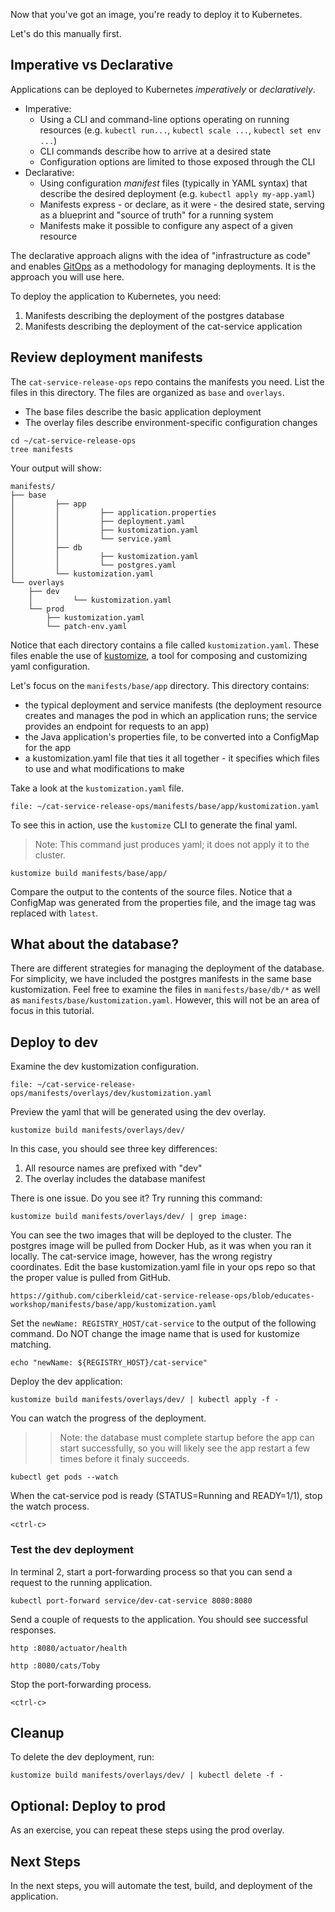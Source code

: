 Now that you've got an image, you're ready to deploy it to Kubernetes.

Let's do this manually first.

## Imperative vs Declarative

Applications can be deployed to Kubernetes _imperatively_ or _declaratively_.
- Imperative:
    - Using a CLI and command-line options operating on running resources (e.g. `kubectl run...`, `kubectl scale ...`, `kubectl set env ...`)
    - CLI commands describe how to arrive at a desired state
    - Configuration options are limited to those exposed through the CLI
- Declarative:
    - Using configuration _manifest_ files (typically in YAML syntax) that describe the desired deployment (e.g. `kubectl apply my-app.yaml`)
    - Manifests express - or declare, as it were - the desired state, serving as a blueprint and "source of truth" for a running system
    - Manifests make it possible to configure any aspect of a given resource

The declarative approach aligns with the idea of "infrastructure as code" and enables [GitOps](https://www.gitops.tech) as a methodology for managing deployments. It is the approach you will use here.

To deploy the application to Kubernetes, you need:
1. Manifests describing the deployment of the postgres database
2. Manifests describing the deployment of the cat-service application

## Review deployment manifests

The `cat-service-release-ops` repo contains the manifests you need.
List the files in this directory.
The files are organized as `base` and `overlays`.
- The base files describe the basic application deployment
- The overlay files describe environment-specific configuration changes

```execute-1
cd ~/cat-service-release-ops
tree manifests
```

Your output will show:
```
manifests/
├── base
│         ├── app
│         │         ├── application.properties
│         │         ├── deployment.yaml
│         │         ├── kustomization.yaml
│         │         └── service.yaml
│         ├── db
│         │         ├── kustomization.yaml
│         │         └── postgres.yaml
│         └── kustomization.yaml
└── overlays
    ├── dev
    │         └── kustomization.yaml
    └── prod
        ├── kustomization.yaml
        └── patch-env.yaml
```

Notice that each directory contains a file called `kustomization.yaml`.
These files enable the use of [kustomize](https://kustomize.io), a tool for composing and customizing yaml configuration.

Let's focus on the `manifests/base/app` directory.
This directory contains:
- the typical deployment and service manifests (the deployment resource creates and manages the pod in which an application runs; the service provides an endpoint for requests to an app)
- the Java application's properties file, to be converted into a ConfigMap for the app
- a kustomization.yaml file that ties it all together - it specifies which files to use and what modifications to make

Take a look at the `kustomization.yaml` file.
```editor:open-file
file: ~/cat-service-release-ops/manifests/base/app/kustomization.yaml
```

To see this in action, use the `kustomize` CLI to generate the final yaml.
> Note: This command just produces yaml; it does not apply it to the cluster.
```execute-1
kustomize build manifests/base/app/
```

Compare the output to the contents of the source files. Notice that a ConfigMap was generated from the properties file, and the image tag was replaced with `latest`.

## What about the database?

There are different strategies for managing the deployment of the database.
For simplicity, we have included the postgres manifests in the same base kustomization.
Feel free to examine the files in `manifests/base/db/*` as well as `manifests/base/kustomization.yaml`.
However, this will not be an area of focus in this tutorial.

## Deploy to dev

Examine the dev kustomization configuration.
```editor:open-file
file: ~/cat-service-release-ops/manifests/overlays/dev/kustomization.yaml
```

Preview the yaml that will be generated using the dev overlay.
```execute-1
kustomize build manifests/overlays/dev/
```

In this case, you should see three key differences:
1. All resource names are prefixed with "dev"
2. The overlay includes the database manifest

There is one issue.
Do you see it?
Try running this command:
```execute-1
kustomize build manifests/overlays/dev/ | grep image:
```

You can see the two images that will be deployed to the cluster.
The postgres image will be pulled from Docker Hub, as it was when you ran it locally.
The cat-service image, however, has the wrong registry coordinates.
Edit the base kustomization.yaml file in your ops repo so that the proper value is pulled from GitHub.
```execute-1
https://github.com/ciberkleid/cat-service-release-ops/blob/educates-workshop/manifests/base/app/kustomization.yaml
```

Set the `newName: REGISTRY_HOST/cat-service` to the output of the following command.
Do NOT change the image name that is used for kustomize matching.
```execute-1
echo "newName: ${REGISTRY_HOST}/cat-service"
```

Deploy the dev application:
```execute-1
kustomize build manifests/overlays/dev/ | kubectl apply -f -
```

You can watch the progress of the deployment.
> > Note: the database must complete startup before the app can start successfully, so you will likely see the app restart a few times before it finaly succeeds.
```execute-1
kubectl get pods --watch
```

When the cat-service pod is ready (STATUS=Running and READY=1/1), stop the watch process.
```execute-1
<ctrl-c>
```

### Test the dev deployment

In terminal 2, start a port-forwarding process so that you can send a request to the running application.
```execute-2
kubectl port-forward service/dev-cat-service 8080:8080
```

Send a couple of requests to the application.
You should see successful responses.
```execute-1
http :8080/actuator/health
```

```execute-1
http :8080/cats/Toby
```

Stop the port-forwarding process.
```execute-2
<ctrl-c>
```

## Cleanup

To delete the dev deployment, run:
```execute-1
kustomize build manifests/overlays/dev/ | kubectl delete -f -
```

## Optional: Deploy to prod

As an exercise, you can repeat these steps using the prod overlay.

## Next Steps
In the next steps, you will automate the test, build, and deployment of the application.
